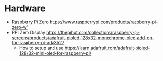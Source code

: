 # Hardware


- Raspberry Pi Zero https://www.raspberrypi.com/products/raspberry-pi-zero-w/
- RPi Zero Display https://thepihut.com/collections/raspberry-pi-screens/products/adafruit-pioled-128x32-monochrome-oled-add-on-for-raspberry-pi-ada3527
	- How to setup and use https://learn.adafruit.com/adafruit-pioled-128x32-mini-oled-for-raspberry-pi/ 